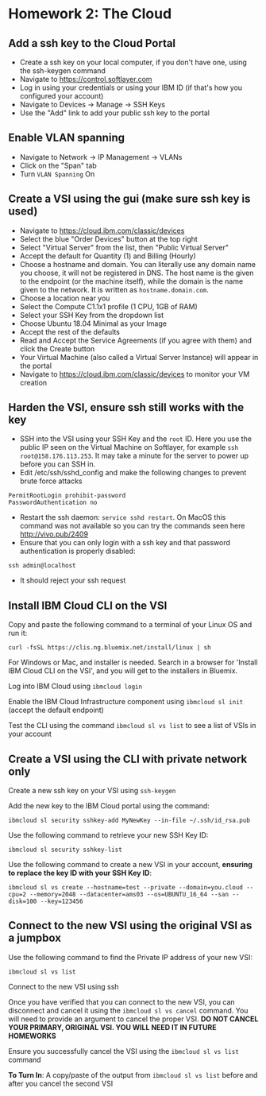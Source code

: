 # Homework 2: The Cloud

## Add a ssh key to the Cloud Portal
 - Create a ssh key on your local computer, if you don't have one, using the ssh-keygen command
 - Navigate to https://control.softlayer.com
 - Log in using your credentials or using your IBM ID (if that's how you configured your account)
 - Navigate to Devices -> Manage -> SSH Keys
 - Use the "Add" link to add your public ssh key to the portal

## Enable VLAN spanning
 - Navigate to Network -> IP Management -> VLANs
 - Click on the "Span" tab
 - Turn `VLAN Spanning` On

## Create a VSI using the gui (make sure ssh key is used)
 - Navigate to https://cloud.ibm.com/classic/devices
 - Select the blue "Order Devices" button at the top right
 - Select "Virtual Server" from the list, then "Public Virtual Server"
 - Accept the default for Quantity (1) and Billing (Hourly)
 - Choose a hostname and domain. You can literally use any domain name you choose, it will not be registered in DNS. The host name is the given to the endpoint (or the machine itself), while the domain is the name given to the network. It is written as `hostname.domain.com`. 
 - Choose a location near you
 - Select the Compute C1.1x1 profile (1 CPU, 1GB of RAM)
 - Select your SSH Key from the dropdown list
 - Choose Ubuntu 18.04 Minimal as your Image
 - Accept the rest of the defaults
 - Read and Accept the Service Agreements (if you agree with them) and click the Create button
 - Your Virtual Machine (also called a Virtual Server Instance) will appear in the portal
 - Navigate to https://cloud.ibm.com/classic/devices to monitor your VM creation

## Harden the VSI, ensure ssh still works with the key
 - SSH into the VSI using your SSH Key and the `root` ID. Here you use the public IP seen on the Virtual Machine on Softlayer, for example `ssh root@158.176.113.253`. It may take a minute for the server to power up before you can SSH in. 
 - Edit /etc/ssh/sshd_config and make the following changes to prevent brute force attacks

```
PermitRootLogin prohibit-password
PasswordAuthentication no
```
 - Restart the ssh daemon: `service sshd restart`. On MacOS this command was not available so you can try the commands seen here http://vivo.pub/2409
 - Ensure that you can only login with a ssh key and that password authentication is properly disabled:

```
ssh admin@localhost
```
 - It should reject your ssh request


## Install IBM Cloud CLI on the VSI

Copy and paste the following command to a terminal of your Linux OS and run it:

```
curl -fsSL https://clis.ng.bluemix.net/install/linux | sh
```
For Windows or Mac, and installer is needed. Search in a browser for 'Install IBM Cloud CLI on the VSI', and you will get to the installers in Bluemix. 

Log into IBM Cloud using `ibmcloud login`

Enable the IBM Cloud Infrastructure component using `ibmcloud sl init` (accept the default endpoint)

Test the CLI using the command `ibmcloud sl vs list` to see a list of VSIs in your account


## Create a VSI using the CLI with private network only

Create a new ssh key on your VSI using `ssh-keygen`

Add the new key to the IBM Cloud portal using the command:

```
ibmcloud sl security sshkey-add MyNewKey --in-file ~/.ssh/id_rsa.pub
```

Use the following command to retrieve your new SSH Key ID:

```
ibmcloud sl security sshkey-list
```

Use the following command to create a new VSI in your account, **ensuring to replace the key ID with your SSH Key ID**:

```
ibmcloud sl vs create --hostname=test --private --domain=you.cloud --cpu=2 --memory=2048 --datacenter=ams03 --os=UBUNTU_16_64 --san --disk=100 --key=123456
```

## Connect to the new VSI using the original VSI as a jumpbox

Use the following command to find the Private IP address of your new VSI:

```
ibmcloud sl vs list
```

Connect to the new VSI using ssh 

Once you have verified that you can connect to the new VSI, you can disconnect and cancel it using the `ibmcloud sl vs cancel` command. You will need to provide an argument to cancel the proper VSI. **DO NOT CANCEL YOUR PRIMARY, ORIGINAL VSI. YOU WILL NEED IT IN FUTURE HOMEWORKS**

Ensure you successfully cancel the VSI using the `ibmcloud sl vs list` command

**To Turn In**: A copy/paste of the output from `ibmcloud sl vs list` before and after you cancel the second VSI

